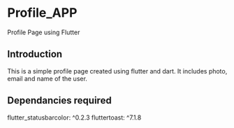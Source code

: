 # Profile_APP
Profile Page using Flutter
## Introduction
This is a simple profile page created using flutter and dart. It includes photo, email and name of the user.
## Dependancies required
flutter_statusbarcolor: ^0.2.3
fluttertoast: ^7.1.8
